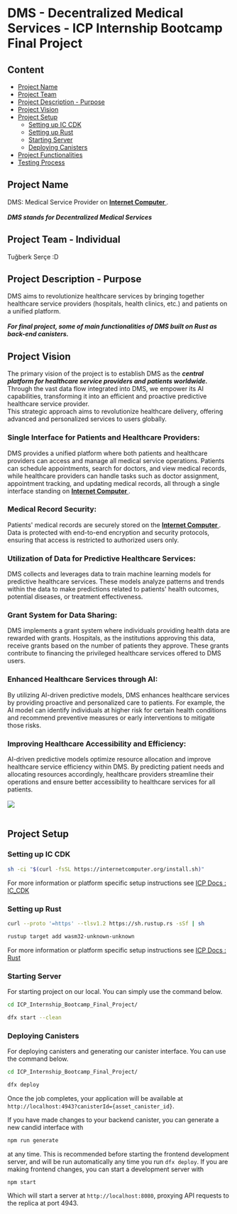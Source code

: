 # DMS - Decentralized Medical Services - ICP Internship Bootcamp Final Project



## Content 
- [Project Name](#project-name)
- [Project Team](#project-team---individual)
- [Project Description - Purpose](#project-description---purpose)
- [Project Vision](#project-vision)
- [Project Setup](#project-setup)
  -  [Setting up IC CDK](#setting-up-ic-cdk)
  -  [Setting up Rust](#setting-up-rust)
  -  [Starting Server](#starting-server)
  -  [Deploying Canisters](#deploying-canisters)
- [Project Functionalities](#functions)
- [Testing Process](#tests)

## Project Name
DMS: Medical Service Provider on <b><a href="https://internetcomputer.org/"> Internet Computer </a></b>.
<br> <br> <b> <i> DMS stands for Decentralized Medical Services </b> </i> 
## Project Team - Individual
Tuğberk Serçe :D
## Project Description - Purpose 
DMS aims to revolutionize healthcare services by bringing together healthcare service providers (hospitals, health clinics, etc.) and patients on a unified platform. </br> </br> <strong> <i> For final project, some of main functionalities of DMS built on Rust as back-end canisters. </i> </strong>
## Project Vision
The primary vision of the project is to establish DMS as the <b>  <i> central platform for healthcare service providers and patients worldwide. </i> </b>
<br>Through the vast data flow integrated into DMS, we empower its AI capabilities, transforming it into an efficient and proactive predictive healthcare service provider. <br> This strategic approach aims to revolutionize healthcare delivery, offering advanced and personalized services to users globally.
### Single Interface for Patients and Healthcare Providers:
DMS provides a unified platform where both patients and healthcare providers can access and manage all medical service operations. Patients can schedule appointments, search for doctors, and view medical records, while healthcare providers can handle tasks such as doctor assignment, appointment tracking, and updating medical records, all through a single interface standing on <b><a href="https://internetcomputer.org/"> Internet Computer </a></b>.
### Medical Record Security:
Patients' medical records are securely stored on the  <b> <a href="https://internetcomputer.org/"> Internet Computer </a> </b>. Data is protected with end-to-end encryption and security protocols, ensuring that access is restricted to authorized users only.
### Utilization of Data for Predictive Healthcare Services:

DMS collects and leverages data to train machine learning models for predictive healthcare services. These models analyze patterns and trends within the data to make predictions related to patients' health outcomes, potential diseases, or treatment effectiveness.
###  Grant System for Data Sharing:
DMS implements a grant system where individuals providing health data are rewarded with grants. Hospitals, as the institutions approving this data, receive grants based on the number of patients they approve. These grants contribute to financing the privileged healthcare services offered to DMS users.
### Enhanced Healthcare Services through AI:
By utilizing AI-driven predictive models, DMS enhances healthcare services by providing proactive and personalized care to patients. For example, the AI model can identify individuals at higher risk for certain health conditions and recommend preventive measures or early interventions to mitigate those risks.
### Improving Healthcare Accessibility and Efficiency:
AI-driven predictive models optimize resource allocation and improve healthcare service efficiency within DMS. By predicting patient needs and allocating resources accordingly, healthcare providers streamline their operations and ensure better accessibility to healthcare services for all patients.
<br> </br> <img src="https://github.com/tugberk963/ICP_Internship_Bootcamp_Final_Project/blob/main/GrantSystem.png"> <br> </br>
## Project Setup
### Setting up IC CDK
```bash
sh -ci "$(curl -fsSL https://internetcomputer.org/install.sh)"
```
For more information or platform specific setup instructions see <a href="https://internetcomputer.org/docs/current/developer-docs/getting-started/install/">ICP Docs : IC_CDK </a>
### Setting up Rust
```bash
curl --proto '=https' --tlsv1.2 https://sh.rustup.rs -sSf | sh
```
```bash
rustup target add wasm32-unknown-unknown
```
For more information or platform specific setup instructions see <a href="https://internetcomputer.org/docs/current/developer-docs/backend/rust/dev-env" >ICP Docs : Rust</a>
### Starting Server
For starting project on our local. You can simply use the command below.
```bash
cd ICP_Internship_Bootcamp_Final_Project/
```
```bash
dfx start --clean
```
### Deploying Canisters
For deploying canisters and generating our canister interface. You can use the command below.
```bash
cd ICP_Internship_Bootcamp_Final_Project/
```
```bash
dfx deploy
```
Once the job completes, your application will be available at `http://localhost:4943?canisterId={asset_canister_id}`.

If you have made changes to your backend canister, you can generate a new candid interface with
```bash
npm run generate
```
at any time. This is recommended before starting the frontend development server, and will be run automatically any time you run `dfx deploy`.
If you are making frontend changes, you can start a development server with
```bash
npm start
```
Which will start a server at `http://localhost:8080`, proxying API requests to the replica at port 4943.

